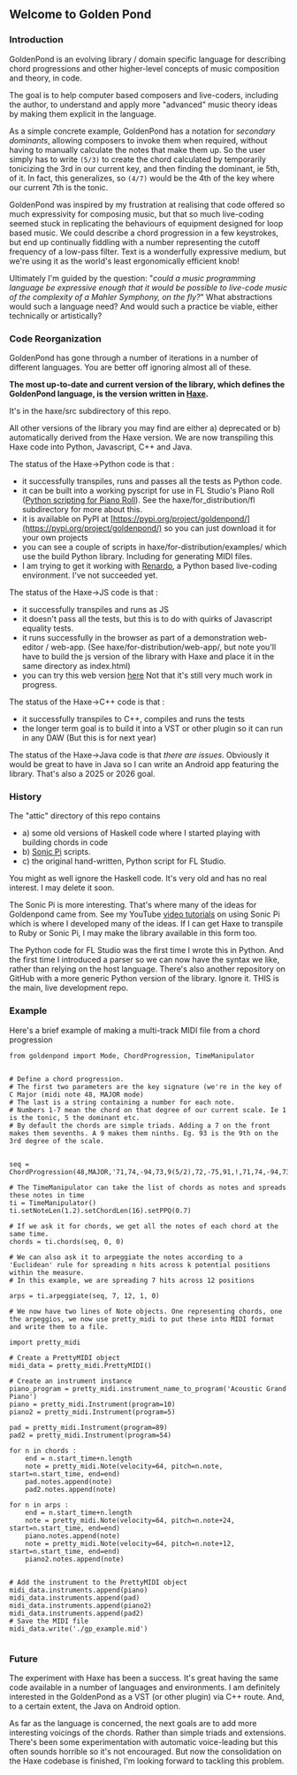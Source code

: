 ## Welcome to Golden Pond

### Introduction

GoldenPond is an evolving library / domain specific language for describing chord progressions and other higher-level concepts of music composition and theory, in code.

The goal is to help computer based composers and live-coders, including the author, to understand and apply more "advanced" music theory ideas by making them explicit in the language.

As a simple concrete example, GoldenPond has a notation for *secondary dominants*, allowing composers to invoke them when required, without having to manually calculate the notes that make them up. So the user simply has to write `(5/3)` to create the chord calculated by temporarily tonicizing the 3rd in our current key, and then finding the dominant, ie 5th, of it. In fact, this generalizes, so `(4/7)` would be the 4th of the key where our current 7th is the tonic.


GoldenPond was inspired by my frustration at realising that code offered so much expressivity for composing music, but that so much live-coding seemed stuck in replicating the behaviours of equipment designed for loop based music. We could describe a chord progression in a few keystrokes, but end up continually fiddling with a number representing the cutoff frequency of a low-pass filter. Text is a wonderfully expressive medium, but we're using it as the world's least ergonomically efficient knob!

Ultimately I'm guided by the question: "*could a music programming language be expressive enough that it would be possible to live-code music of the complexity of a Mahler Symphony, on the fly?*" What abstractions would such a language need? And would such a practice be viable, either technically or artistically?


### Code Reorganization

GoldenPond has gone through a number of iterations in a number of different languages. You are better off ignoring almost all of these.

**The most up-to-date and current version of the library, which defines the GoldenPond language, is the version written in [Haxe](https://haxe.org).** 

It's in the haxe/src subdirectory of this repo.

All other versions of the library you may find are either a) deprecated or b) automatically derived from the Haxe version. We are now transpiling this Haxe code into Python, Javascript, C++ and Java.

The status of the Haxe->Python code is that :

- it successfully transpiles, runs and passes all the tests as Python code.
- it can be built into a working pyscript for use in FL Studio's Piano Roll ([Python scripting for Piano Roll](https://www.image-line.com/fl-studio-learning/fl-studio-online-manual/html/pianoroll_scripting_api.htm)). See the haxe/for_distribution/fl subdirectory for more about this.
- it is available on PyPI at [https://pypi.org/project/goldenpond/](https://pypi.org/project/goldenpond/) so you can just download it for your own projects 
- you can see a couple of scripts in haxe/for-distribution/examples/ which use the build Python library. Including for generating MIDI files.
- I am trying to get it working with [Renardo](https://renardo.org/), a Python based live-coding environment. I've not succeeded yet.

The status of the Haxe->JS code is that :
- it successfully transpiles and runs as JS
- it doesn't pass all the tests, but this is to do with quirks of Javascript equality tests.
- it runs successfully in the browser as part of a demonstration web-editor / web-app. (See haxe/for-distribution/web-app/, but note you'll have to build the js version of the library with Haxe and place it in the same directory as index.html)
- you can try this web version [here](https://gilbertlisterresearch.com/identity_assets/webapp/index.html) Not that it's still very much work in progress.

The status of the Haxe->C++ code is that :
- it successfully transpiles to C++, compiles and runs the tests
- the longer term goal is to build it into a VST or other plugin so it can run in any DAW (But this is for next year)

The status of the Haxe->Java code is that *there are issues*. Obviously it would be great to have in Java so I can write an Android app featuring the library. That's also a 2025 or 2026 goal.


### History

The "attic" directory of this repo contains 

- a) some old versions of Haskell code where I started playing with building chords in code
- b) [Sonic Pi](https://sonic-pi.net/) scripts.
- c) the original hand-written, Python script for FL Studio. 

You might as well ignore the Haskell code. It's very old and has no real interest. I may delete it soon.

The Sonic Pi is more interesting. That's where many of the ideas for Goldenpond came from. See my YouTube [video tutorials](https://www.youtube.com/watch?v=qd8SEL_rTNw&list=PLuBDEereAQUz2iiEZb7yGLH0Bzi52egGp) on using Sonic Pi which is where I developed many of the ideas. If I can get Haxe to transpile to Ruby or Sonic Pi, I may make the library available in this form too.

The Python code for FL Studio was the first time I wrote this in Python. And the first time I introduced a parser so we can now have the syntax we like, rather than relying on the host language. There's also another repository on GitHub with a more generic Python version of the library. Ignore it. THIS is the main, live development repo.


### Example

Here's a brief example of making a multi-track MIDI file from a chord progression

```
from goldenpond import Mode, ChordProgression, TimeManipulator


# Define a chord progression.
# The first two parameters are the key signature (we're in the key of C Major (midi note 48, MAJOR mode)
# The last is a string containing a number for each note.
# Numbers 1-7 mean the chord on that degree of our current scale. Ie 1 is the tonic, 5 the dominant etc.
# By default the chords are simple triads. Adding a 7 on the front makes them sevenths. A 9 makes them ninths. Eg. 93 is the 9th on the 3rd degree of the scale.


seq = ChordProgression(48,MAJOR,'71,74,-94,73,9(5/2),72,-75,91,!,71,74,-94,73,9(5/2),72,-75,-95,!,'*3)

# The TimeManipulator can take the list of chords as notes and spreads these notes in time
ti = TimeManipulator()
ti.setNoteLen(1.2).setChordLen(16).setPPQ(0.7)

# If we ask it for chords, we get all the notes of each chord at the same time. 
chords = ti.chords(seq, 0, 0)

# We can also ask it to arpeggiate the notes according to a 'Euclidean' rule for spreading n hits across k potential positions within the measure.
# In this example, we are spreading 7 hits across 12 positions

arps = ti.arpeggiate(seq, 7, 12, 1, 0)

# We now have two lines of Note objects. One representing chords, one the arpeggios, we now use pretty_midi to put these into MIDI format and write them to a file.

import pretty_midi

# Create a PrettyMIDI object
midi_data = pretty_midi.PrettyMIDI()

# Create an instrument instance
piano_program = pretty_midi.instrument_name_to_program('Acoustic Grand Piano')
piano = pretty_midi.Instrument(program=10)
piano2 = pretty_midi.Instrument(program=5)

pad = pretty_midi.Instrument(program=89)
pad2 = pretty_midi.Instrument(program=54)

for n in chords :
	end = n.start_time+n.length
	note = pretty_midi.Note(velocity=64, pitch=n.note, start=n.start_time, end=end)
	pad.notes.append(note)
	pad2.notes.append(note)
	
for n in arps :
	end = n.start_time+n.length
	note = pretty_midi.Note(velocity=64, pitch=n.note+24, start=n.start_time, end=end)
	piano.notes.append(note)
	note = pretty_midi.Note(velocity=64, pitch=n.note+12, start=n.start_time, end=end)	
	piano2.notes.append(note)
	
	
# Add the instrument to the PrettyMIDI object
midi_data.instruments.append(piano)
midi_data.instruments.append(pad)
midi_data.instruments.append(piano2)
midi_data.instruments.append(pad2)
# Save the MIDI file
midi_data.write('./gp_example.mid')


```
### Future

The experiment with Haxe has been a success. It's great having the same code available in a number of languages and environments. I am definitely interested in the GoldenPond as a VST (or other plugin) via C++ route. And, to a certain extent, the Java on Android option.

As far as the language is concerned, the next goals are to add more interesting voicings of the chords. Rather than simple triads and extensions. There's been some experimentation with automatic voice-leading but this often sounds horrible so it's not encouraged. But now the consolidation on the Haxe codebase is finished, I'm looking forward to tackling this problem.
